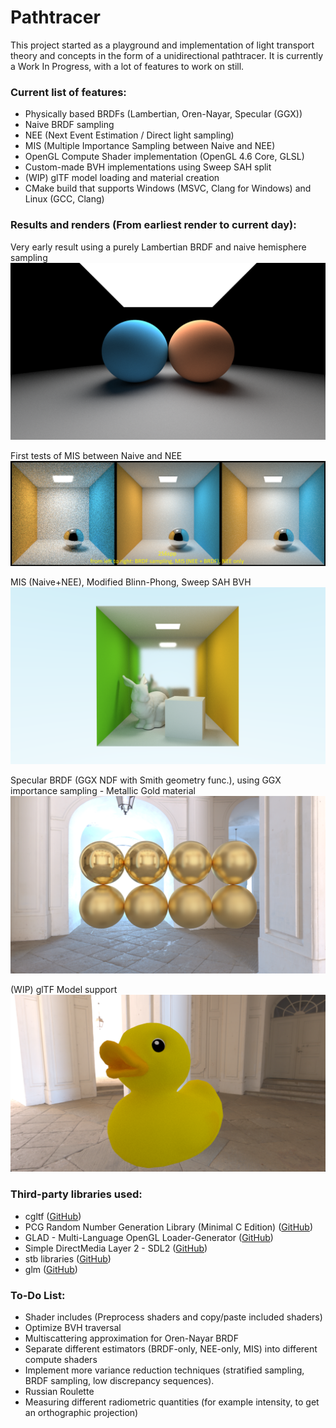 # Pathtracer
This project started as a playground and implementation of light transport theory and concepts in the form of a unidirectional pathtracer. It is currently a Work In Progress, with a lot of features to work on still.

### Current list of features:
- Physically based BRDFs (Lambertian, Oren-Nayar, Specular (GGX))
- Naive BRDF sampling
- NEE (Next Event Estimation / Direct light sampling)
- MIS (Multiple Importance Sampling between Naive and NEE)
- OpenGL Compute Shader implementation (OpenGL 4.6 Core, GLSL)
- Custom-made BVH implementations using Sweep SAH split
- (WIP) glTF model loading and material creation
- CMake build that supports Windows (MSVC, Clang for Windows) and Linux (GCC, Clang)

### Results and renders (**From earliest render to current day**):
Very early result using a purely Lambertian BRDF and naive hemisphere sampling
![naive_lambertian](https://raw.githubusercontent.com/limepixl/pathtracer/main/renders/early_naive_lambertian.png)

First tests of MIS between Naive and NEE
![mis](https://raw.githubusercontent.com/limepixl/pathtracer/main/renders/early_mis.png)

MIS (Naive+NEE), Modified Blinn-Phong, Sweep SAH BVH
![bvh](https://raw.githubusercontent.com/limepixl/pathtracer/main/renders/mis_bvh_blinnphong_bunny.png)

Specular BRDF (GGX NDF with Smith geometry func.), using GGX importance sampling - Metallic Gold material
![specular](https://raw.githubusercontent.com/limepixl/pathtracer/main/renders/naive_specular_gold.png)

(WIP) glTF Model support
![gltf](https://raw.githubusercontent.com/limepixl/pathtracer/main/renders/gltf_support.png)

### Third-party libraries used:
- cgltf ([GitHub](https://github.com/jkuhlmann/cgltf))
- PCG Random Number Generation Library (Minimal C Edition) ([GitHub](https://github.com/imneme/pcg-c-basic))
- GLAD - Multi-Language OpenGL Loader-Generator ([GitHub](https://github.com/Dav1dde/glad))
- Simple DirectMedia Layer 2 - SDL2 ([GitHub](https://github.com/libsdl-org/SDL))
- stb libraries ([GitHub](https://github.com/nothings/stb))
- glm ([GitHub](https://github.com/g-truc/glm))

### To-Do List:
- Shader includes (Preprocess shaders and copy/paste included shaders)
- Optimize BVH traversal
- Multiscattering approximation for Oren-Nayar BRDF
- Separate different estimators (BRDF-only, NEE-only, MIS) into different compute shaders
- Implement more variance reduction techniques (stratified sampling, BRDF sampling, low discrepancy sequences).
- Russian Roulette
- Measuring different radiometric quantities (for example intensity, to get an orthographic projection)
